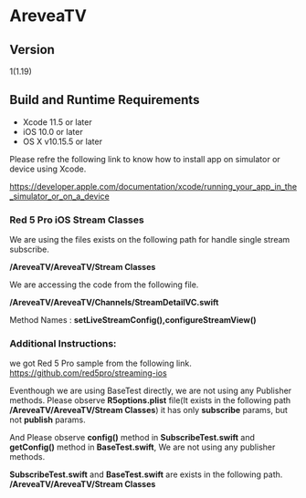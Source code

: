# AreveaTV

## Version

1(1.19)

## Build and Runtime Requirements
* Xcode 11.5 or later
* iOS 10.0 or later
* OS X v10.15.5 or later

Please refre the following link to know how to install app on simulator or device using Xcode.

https://developer.apple.com/documentation/xcode/running_your_app_in_the_simulator_or_on_a_device

### Red 5 Pro iOS Stream Classes

We are using the files exists on the following path for handle single stream subscribe.

**/AreveaTV/AreveaTV/Stream Classes**

We are accessing the code from the following file.

**/AreveaTV/AreveaTV/Channels/StreamDetailVC.swift**

Method Names : **setLiveStreamConfig(),configureStreamView()**

### Additional Instructions: 
we got Red 5 Pro sample from the following link.
https://github.com/red5pro/streaming-ios


Eventhough we are using BaseTest directly, we are not using any Publisher methods.
Please observe **R5options.plist** file(It exists in the following path **/AreveaTV/AreveaTV/Stream Classes**) it has only **subscribe** params, but not **publish** params.

And Please observe **config()** method in **SubscribeTest.swift** and **getConfig()** method in **BaseTest.swift**, We are not using any publisher methods.

**SubscribeTest.swift** and **BaseTest.swift** are exists in the following path. **/AreveaTV/AreveaTV/Stream Classes**
